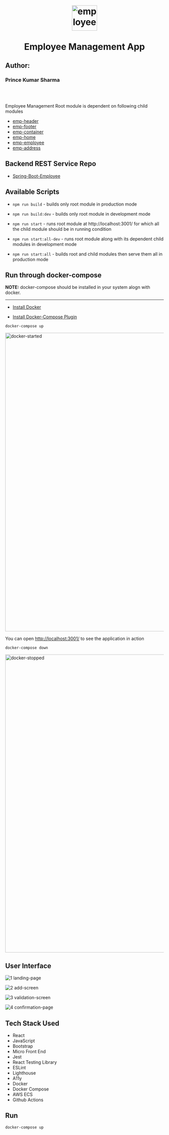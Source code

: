 <h1 align="center">
<img width="80" height="80" src="https://img.icons8.com/dotty/80/collaborator-male.png" alt="employee"/></br></br>
Employee Management App
</h1>

<h2>Author:</h2><h3>Prince Kumar Sharma</h3></br></br>

Employee Management Root module is dependent on following child modules

- [emp-header](https://github.com/ipreencekmr/emp-header)
- [emp-footer](https://github.com/ipreencekmr/emp-footer)
- [emp-container](https://github.com/ipreencekmr/emp-container)
- [emp-home](https://github.com/ipreencekmr/emp-home)
- [emp-employee](https://github.com/ipreencekmr/emp-employee)
- [emp-address](https://github.com/ipreencekmr/emp-address)

## Backend REST Service Repo

- [Spring-Boot-Employee](https://github.com/ipreencekmr/Spring-Boot-Employee)

## Available Scripts 

- `npm run build` - builds only root module in production mode

- `npm run build:dev` - builds only root module in development mode

- `npm run start` - runs root module at http://localhost:3001/ for which all the child module should be in running condition

- `npm run start:all-dev` - runs root module along with its dependent child modules in development mode

- `npm run start:all` - builds root and child modules then serve them all in production mode

## Run through docker-compose 

**NOTE:** docker-compose should be installed in your system alogn with docker. 
***

- [Install Docker](https://docs.docker.com/desktop/install/mac-install/)
  
- [Install Docker-Compose Plugin](https://docs.docker.com/compose/install/linux/#install-the-plugin-manually)

`docker-compose up` 

<img width="946" alt="docker-started" src="https://github.com/ipreencekmr/emp-root/assets/3636918/724a227d-affd-4f24-b563-fcd97f8e746e">

You can open [http://localhost:3001/](http://localhost:3001/) to see the application in action

`docker-compose down`

<img width="944" alt="docker-stopped" src="https://github.com/ipreencekmr/emp-root/assets/3636918/f6be7aa4-6250-466f-ae4b-03947f79a924">

## User Interface

![1 landing-page](https://github.com/ipreencekmr/emp-root/assets/3636918/89fb544c-dd3d-4509-b344-488ec0c8b0ef)

![2 add-screen](https://github.com/ipreencekmr/emp-root/assets/3636918/e48f1da9-21ed-4360-8599-da1807e1a949)

![3 validation-screen](https://github.com/ipreencekmr/emp-root/assets/3636918/004ba2a1-e5c6-4ddc-ab78-bb5ba3653b49)

![4 confirmation-page](https://github.com/ipreencekmr/emp-root/assets/3636918/d8338992-c64e-439c-aba3-24f8eea22695)

## Tech Stack Used

- React
- JavaScript
- Bootstrap
- Micro Front End
- Jest
- React Testing Library
- ESLint
- Lighthouse
- A11y
- Docker 
- Docker Compose
- AWS ECS
- Github Actions

## Run 

`docker-compose up`
